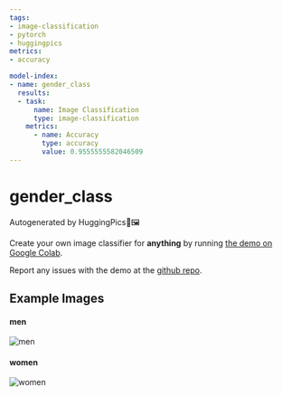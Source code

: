 ```yaml
---
tags:
- image-classification
- pytorch
- huggingpics
metrics:
- accuracy

model-index:
- name: gender_class
  results:
  - task:
      name: Image Classification
      type: image-classification
    metrics:
      - name: Accuracy
        type: accuracy
        value: 0.9555555582046509
---
```


# gender_class


Autogenerated by HuggingPics🤗🖼️

Create your own image classifier for **anything** by running [the demo on Google Colab](https://colab.research.google.com/github/nateraw/huggingpics/blob/main/HuggingPics.ipynb).

Report any issues with the demo at the [github repo](https://github.com/nateraw/huggingpics).


## Example Images


#### men

![men](images/men.jpg)

#### women

![women](images/women.jpg)